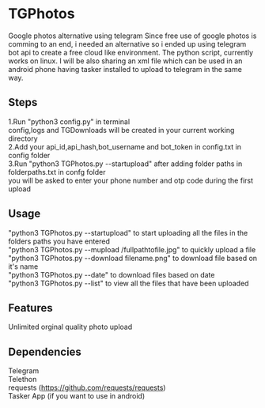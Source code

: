 # TGPhotos
Google photos alternative using telegram
Since free use of google photos is comming to an end, i needed an alternative so i ended up using telegram bot api to create a free cloud like environment.
The python script, currently works on linux.
I will be also sharing an xml file which can be used in an android phone having tasker installed to upload to telegram in the same way.

## Steps
1.Run "python3 config.py" in terminal
<br>
config,logs and TGDownloads will be created in your current working directory
<br>
2.Add your api_id,api_hash,bot_username and bot_token in config.txt in config folder
<br>
3.Run "python3 TGPhotos.py --startupload" after adding folder paths in folderpaths.txt in confg folder
<br>
you will be asked to enter your phone number and otp code during the first upload
<br>

## Usage
"python3 TGPhotos.py --startupload" to start uploading all the files in the folders paths you have entered
<br>
"python3 TGPhotos.py --mupload /fullpathtofile.jpg" to quickly upload a file
<br>
"python3 TGPhotos.py --download filename.png" to download file based on it's name
<br>
"python3 TGPhotos.py --date" to download files based on date
<br>
"python3 TGPhotos.py --list" to view all the files that have been uploaded
<br>


## Features 
Unlimited orginal quality photo upload

## Dependencies
Telegram
<br>
Telethon
<br>
requests (https://github.com/requests/requests) 
<br>
Tasker App (if you want to use in android)

